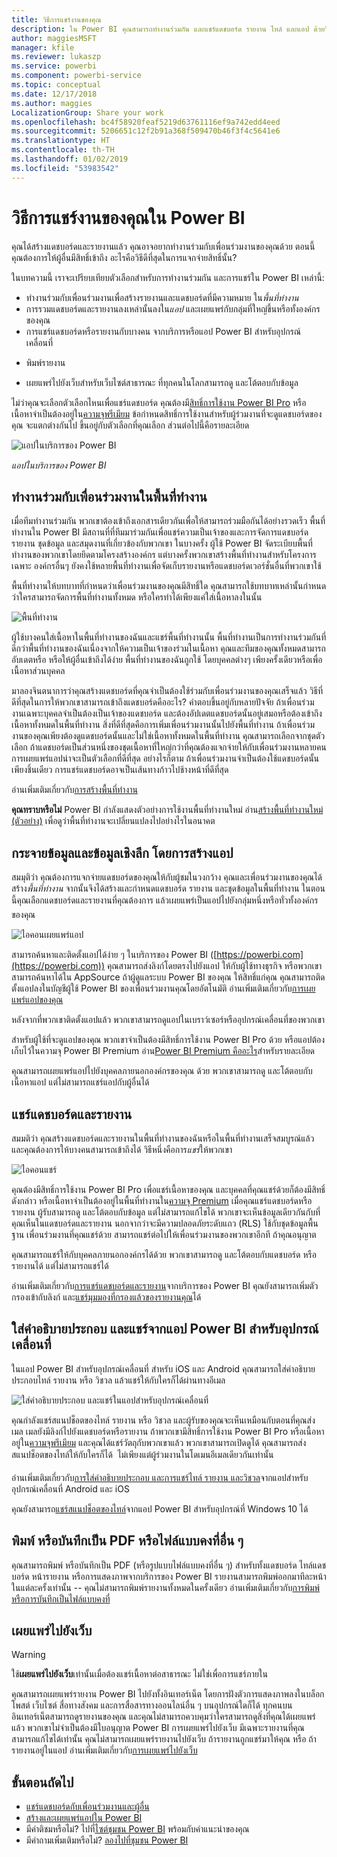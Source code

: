 ```yaml
---
title: วิธีการแชร์งานของคุณ
description: ใน Power BI คุณสามารถทำงานร่วมกัน และแชร์แดชบอร์ด รายงาน ไทล์ และแอป ด้วยวิธีต่าง ๆ กัน แต่ละวิธีมีข้อดีของมันเอง
author: maggiesMSFT
manager: kfile
ms.reviewer: lukaszp
ms.service: powerbi
ms.component: powerbi-service
ms.topic: conceptual
ms.date: 12/17/2018
ms.author: maggies
LocalizationGroup: Share your work
ms.openlocfilehash: bc4f58920feaf5219d63761116ef9a742edd4eed
ms.sourcegitcommit: 5206651c12f2b91a368f509470b46f3f4c5641e6
ms.translationtype: HT
ms.contentlocale: th-TH
ms.lasthandoff: 01/02/2019
ms.locfileid: "53983542"
---
```

# <a name="ways-to-share-your-work-in-power-bi"></a>วิธีการแชร์งานของคุณใน Power BI

คุณได้สร้างแดชบอร์ดและรายงานแล้ว คุณอาจอยากทำงานร่วมกับเพื่อนร่วมงานของคุณด้วย ตอนนี้ คุณต้องการให้ผู้อื่นมีสิทธิ์เข้าถึง อะไรคือวิธีดีที่สุดในการแจกจ่ายสิทธิ์นั้น?

ในบทความนี้ เราจะเปรียบเทียบตัวเลือกสำหรับการทำงานร่วมกัน และการแชร์ใน Power BI เหล่านี้: 

* ทำงานร่วมกับเพื่อนร่วมงานเพื่อสร้างรายงานและแดชบอร์ดที่มีความหมาย ใน*พื้นที่ทำงาน*
* การรวมแดชบอร์ดและรายงานลงเหล่านั้นลงใน*แอป* และเผยแพร่กับกลุ่มที่ใหญ่ขึ้นหรือทั้งองค์กรของคุณ
* การแชร์แดชบอร์ดหรือรายงานกับบางคน จากบริการหรือแอป Power BI สำหรับอุปกรณ์เคลื่อนที่
- พิมพ์รายงาน
* เผยแพร่ไปยังเว็บสำหรับเว็บไซต์สาธารณะ ที่ทุกคนในโลกสามารถดู และโต้ตอบกับข้อมูล

ไม่ว่าคุณจะเลือกตัวเลือกไหนเพื่อแชร์แดชบอร์ด คุณต้องมี[สิทธิ์การใช้งาน Power BI Pro](service-features-license-type.md) หรือเนื้อหาจำเป็นต้องอยู่ใน[ความจุพรีเมียม](service-premium.md) ข้อกำหนดสิทธิ์การใช้งานสำหรับผู้ร่วมงานที่จะดูแดชบอร์ดของคุณ จะแตกต่างกันไป ขึ้นอยู่กับตัวเลือกที่คุณเลือก ส่วนต่อไปนี้คือรายละเอียด 

![แอปในบริการของ Power BI](media/service-how-to-collaborate-distribute-dashboards-reports/power-bi-apps-home-blog.png)

*แอปในบริการของ Power BI*

## <a name="collaborate-with-coworkers-in-a-workspace"></a>ทำงานร่วมกับเพื่อนร่วมงานในพื้นที่ทำงาน

เมื่อทีมทำงานร่วมกัน พวกเขาต้องเข้าถึงเอกสารเดียวกันเพื่อให้สามารถร่วมมือกันได้อย่างรวดเร็ว พื้นที่ทำงานใน Power BI มีสถานที่ที่ทีมมาร่วมกันเพื่อแชร์ความเป็นเจ้าของและการจัดการแดชบอร์ด รายงาน ชุดข้อมูล และสมุดงานที่เกี่ยวข้องกับพวกเขา ในบางครั้ง ผู้ใช้ Power BI จัดระเบียบพื้นที่ทำงานของพวกเขาโดยยึดตามโครงสร้างองค์กร แต่บางครั้งพวกเขาสร้างพื้นที่ทำงานสำหรับโครงการเฉพาะ องค์กรอื่นๆ ยังคงใช้หลายพื้นที่ทำงานเพื่อจัดเก็บรายงานหรือแดชบอร์ดเวอร์ชั่นอื่นที่พวกเขาใช้ 

พื้นที่ทำงานให้บทบาทที่กำหนดว่าเพื่อนร่วมงานของคุณมีสิทธิ์ใด คุณสามารถใช้บทบาทเหล่านั้นกำหนดว่าใครสามารถจัดการพื้นที่ทำงานทั้งหมด หรือใครทำได้เพียงแค่ใส่เนื้อหาลงในนั้น

![พื้นที่ทำงาน](media/service-how-to-collaborate-distribute-dashboards-reports/power-bi-apps-workspaces.png)

ผู้ใช้บางคนใส่เนื้อหาในพื้นที่ทำงานของฉันและแชร์พื้นที่ทำงานนั้น พื้นที่ทำงานเป็นการทำงานร่วมกันที่ดีกว่าพื้นที่ทำงานของฉันเนื่องจากให้ความเป็นเจ้าของร่วมในเนื้อหา คุณและทีมของคุณทั้งหมดสามารถอับเดตหรือ หรือให้ผู้อื่นเข้าถึงได้ง่าย พื้นที่ทำงานของฉันถูกใช้ โดยบุคคลต่างๆ เพียงครั้งเดียวหรือเพื่อเนื้อหาส่วนบุคคล

มาลองจินตนาการว่าคุณสร้างแดชบอร์ดที่คุณจำเป็นต้องใช้ร่วมกับเพื่อนร่วมงานของคุณเสร็จแล้ว วิธีที่ดีที่สุดในการให้พวกเขาสามารถเข้าถึงแดชบอร์ดคืออะไร? คำตอบขึ้นอยู่กับหลายปัจจัย ถ้าเพื่อนร่วมงานเฉพาะบุคคลจำเป็นต้องเป็นเจ้าของแดชบอร์ด และต้องอัปเดตแดชบอร์ดนั้นอยู่เสมอหรือต้องเข้าถึงเนื้อหาทั้งหมดในพื้นที่ทำงาน สิ่งที่ดีที่สุดคือการเพิ่มเพื่อนร่วมงานนั้นไปยังพื้นที่ทำงาน ถ้าเพื่อนร่วมงานของคุณเพียงต้องดูแดชบอร์ดนั้นและไม่ใช่เนื้อหาทั้งหมดในพื้นที่ทำงาน คุณสามารถเลือกจากชุดตัวเลือก ถ้าแดชบอร์ดเป็นส่วนหนึ่งของชุดเนื้อหาที่ใหญ่กว่าที่คุณต้องแจกจ่ายให้กับเพื่อนร่วมงานหลายคน การเผยแพร่แอปน่าจะเป็นตัวเลือกที่ดีที่สุด อย่างไรก็ตาม ถ้าเพื่อนร่วมงานจำเป็นต้องใช้แดชบอร์ดนั้นเพียงชิ้นเดียว การแชร์แดชบอร์ดอาจเป็นเส้นทางก้าวไปช้างหน้าที่ดีที่สุด 

อ่านเพิ่มเติมเกี่ยวกับ[การสร้างพื้นที่ทำงาน](service-create-workspaces.md)

**คุณทราบหรือไม่** Power BI กำลังแสดงตัวอย่างการใช้งานพื้นที่ทำงานใหม่ อ่าน[สร้างพื้นที่ทำงานใหม่ (ตัวอย่าง)](service-create-the-new-workspaces.md) เพื่อดูว่าพื้นที่ทำงานจะเปลี่ยนแปลงไปอย่างไรในอนาคต 

## <a name="distribute-data-and-insights-by-creating-an-app"></a>กระจายข้อมูลและข้อมูลเชิงลึก โดยการสร้างแอป

สมมุติว่า คุณต้องการแจกจ่ายแดชบอร์ดของคุณให้กับผู้ชมในวงกว้าง คุณและเพื่อนร่วมงานของคุณได้สร้าง*พื้นที่ทำงาน* จากนั้นจึงได้สร้างและกำหนดแดชบอร์ด รายงาน และชุดข้อมูลในพื้นที่ทำงาน ในตอนนี้คุณเลือกแดชบอร์ดและรายงานที่คุณต้องการ แล้วเผยแพร่เป็นแอป&#151;ไปยังกลุ่มหนึ่งหรือทั่วทั้งองค์กรของคุณ 

![ไอคอนเผยแพร่แอป](media/service-how-to-collaborate-distribute-dashboards-reports/power-bi-app-publish-600.png)

สามารถค้นหาและติดตั้งแอปได้ง่าย ๆ ในบริการของ Power BI ([https://powerbi.com](https://powerbi.com)) คุณสามารถส่งลิงก์โดยตรงไปยังแอป ให้กับผู้ใช้ทางธุรกิจ หรือพวกเขาสามารถค้นหาได้ใน AppSource ถ้าผู้ดูแลระบบ Power BI ของคุณ ให้สิทธิ์แก่คุณ คุณสามารถติดตั้งแอปลงในบัญชีผู้ใช้ Power BI ของเพื่อนร่วมงานคุณโดยอัตโนมัติ อ่านเพิ่มเติมเกี่ยวกับ[การเผยแพร่แอปของคุณ](service-create-distribute-apps.md) 

หลังจากที่พวกเขาติดตั้งแอปแล้ว พวกเขาสามารถดูแอปในเบราว์เซอร์หรืออุปกรณ์เคลื่อนที่ของพวกเขา

สำหรับผู้ใช้ที่จะดูแอปของคุณ พวกเขาจำเป็นต้องมีสิทธิ์การใช้งาน Power BI Pro ด้วย หรือแอปต้องเก็บไว้ในความจุ Power BI Premium อ่าน[Power BI Premium คืออะไร](service-premium.md)สำหรับรายละเอียด

คุณสามารถเผยแพร่แอปไปยังบุคคลภายนอกองค์กรของคุณ ด้วย พวกเขาสามารถดู และโต้ตอบกับเนื้อหาแอป แต่ไม่สามารถแชร์แอปกับผู้อื่นได้

## <a name="share-dashboards-and-reports"></a>แชร์แดชบอร์ดและรายงาน
สมมติว่า คุณสร้างแดชบอร์ดและรายงานในพื้นที่ทำงานของฉันหรือในพื้นที่ทำงานเสร็จสมบูรณ์แล้ว และคุณต้องการให้บางคนสามารถเข้าถึงได้ วิธีหนึ่งคือการ*แชร์*ให้พวกเขา 

![ไอคอนแชร์](media/service-how-to-collaborate-distribute-dashboards-reports/power-bi-share-in-situ.png)

คุณต้องมีสิทธิ์การใช้งาน Power BI Pro เพื่อแชร์เนื้อหาของคุณ และบุคคลที่คุณแชร์ด้วยก็ต้องมีสิทธิ์ดังกล่าว หรือเนื้อหาจำเป็นต้องอยู่ในพื้นที่ทำงานใน[ความจุ Premium](service-premium.md) เมื่อคุณแชร์แดชบอร์ดหรือรายงาน ผู้รับสามารถดู และโต้ตอบกับข้อมูล แต่ไม่สามารถแก้ไขได้ พวกเขาจะเห็นข้อมูลเดียวกันกับที่คุณเห็นในแดชบอร์ดและรายงาน นอกจากว่าจะมีความปลอดภัยระดับแถว (RLS) ใช้กับชุดข้อมูลพื้นฐาน เพื่อนร่วมงานที่คุณแชร์ด้วย สามารถแชร์ต่อไปให้เพื่อนร่วมงานของพวกเขาอีกที ถ้าคุณอนุญาต 

คุณสามารถแชร์ให้กับบุคคลภายนอกองค์กรได้ด้วย พวกเขาสามารถดู และโต้ตอบกับแดชบอร์ด หรือรายงานได้ แต่ไม่สามารถแชร์ได้ 

อ่านเพิ่มเติมเกี่ยวกับ[การแชร์แดชบอร์ดและรายงาน](service-share-dashboards.md)จากบริการของ Power BI คุณยังสามารถเพิ่มตัวกรองเข้ากับลิงก์ และ[แชร์มุมมองที่กรองแล้วของรายงานคุณ](service-share-reports.md)ได้

## <a name="annotate-and-share-from-the-power-bi-mobile-apps"></a>ใส่คำอธิบายประกอบ และแชร์จากแอป Power BI สำหรับอุปกรณ์เคลื่อนที่
ในแอป Power BI สำหรับอุปกรณ์เคลื่อนที่ สำหรับ iOS และ Android คุณสามารถใส่คำอธิบายประกอบไทล์ รายงาน หรือ วิชวล แล้วแชร์ให้กับใครก็ได้ผ่านทางอีเมล 

![ใส่คำอธิบายประกอบ และแชร์ในแอปสำหรับอุปกรณ์เคลื่อนที่](media/service-how-to-collaborate-distribute-dashboards-reports/power-bi-iphone-annotate.png)

คุณกำลังแชร์สแนปช็อตของไทล์ รายงาน หรือ วิชวล และผู้รับของคุณจะเห็นเหมือนกับตอนที่คุณส่งเมล เมลยังมีลิงก์ไปยังแดชบอร์ดหรือรายงาน ถ้าพวกเขามีสิทธิ์การใช้งาน Power BI Pro หรือเนื้อหาอยู่ใน[ความจุพรีเมียม](service-premium.md) และคุณได้แชร์วัตถุกับพวกเขาแล้ว พวกเขาสามารถเปิดดูได้ คุณสามารถส่งสแนปช็อตของไทล์ให้กับใครก็ได้ &#151; ไม่เพียงแต่ผู้ร่วมงานในโดเมนอีเมลเดียวกันเท่านั้น

อ่านเพิ่มเติมเกี่ยวกับ[การใส่คำอธิบายประกอบ และการแชร์ไทล์ รายงาน และวิชวล](consumer/mobile/mobile-annotate-and-share-a-tile-from-the-mobile-apps.md)จากแอปสำหรับอุปกรณ์เคลื่อนที่ Android และ iOS

คุณยังสามารถ[แชร์สแนปช็อตของไทล์](consumer/mobile/mobile-windows-10-phone-app-get-started.md)จากแอป Power BI สำหรับอุปกรณ์ที่ Windows 10 ได้

## <a name="print-or-save-as-pdf-or-other-static-file"></a>พิมพ์ หรือบันทึกเป็น PDF หรือไฟล์แบบคงที่อื่น ๆ
คุณสามารถพิมพ์ หรือบันทึกเป็น PDF (หรือรูปแบบไฟล์แบบคงที่อื่น ๆ) สำหรับทั้งแดชบอร์ด ไทล์แดชบอร์ด หน้ารายงาน หรือการแสดงภาพจากบริการของ Power BI รายงานสามารถพิมพ์ออกมาทีละหน้าในแต่ละครั้งเท่านั้น -- คุณไม่สามารถพิมพ์รายงานทั้งหมดในครั้งเดียว อ่านเพิ่มเติมเกี่ยวกับ[การพิมพ์ หรือการบันทึกเป็นไฟล์แบบคงที่](consumer/end-user-print.md)

## <a name="publish-to-the-web"></a>เผยแพร่ไปยังเว็บ

> [!WARNING]
> ใช้**เผยแพร่ไปยังเว็บ**เท่านั้นเมื่อต้องแชร์เนื้อหาต่อสาธารณะ ไม่ใช่เพื่อการแชร์ภายใน

คุณสามารถเผยแพร่รายงาน Power BI ไปยังทั้งอินเทอร์เน็ต โดยการฝังตัวการแสดงภาพลงในบล็อกโพสต์ เว็บไซต์ สื่อทางสังคม และการสื่อสารทางออนไลน์อื่น ๆ บนอุปกรณ์ใดก็ได้ ทุกคนบนอินเทอร์เน็ตสามารถดูรายงานของคุณ และคุณไม่สามารถควบคุมว่าใครสามารถดูสิ่งที่คุณได้เผยแพร่แล้ว พวกเขาไม่จำเป็นต้องมีใบอนุญาต Power BI การเผยแพร่ไปยังเว็บ มีเฉพาะรายงานที่คุณสามารถแก้ไขได้เท่านั้น คุณไม่สามารถเผยแพร่รายงานไปยังเว็บ ถ้ารายงานถูกแชร์มาให้คุณ หรือ ถ้ารายงานอยู่ในแอป อ่านเพิ่มเติมเกี่ยวกับ[การเผยแพร่ไปยังเว็บ](service-publish-to-web.md)

## <a name="next-steps"></a>ขั้นตอนถัดไป
* [แชร์แดชบอร์ดกับเพื่อนร่วมงานและผู้อื่น](service-share-dashboards.md)
* [สร้างและเผยแพร่แอปใน Power BI](service-create-distribute-apps.md)
* มีคำติชมหรือไม่? ไปที่[ไซต์ชุมชน Power BI](https://community.powerbi.com/) พร้อมกับคำแนะนำของคุณ
* มีคำถามเพิ่มเติมหรือไม่? [ลองไปที่ชุมชน Power BI](http://community.powerbi.com/)

